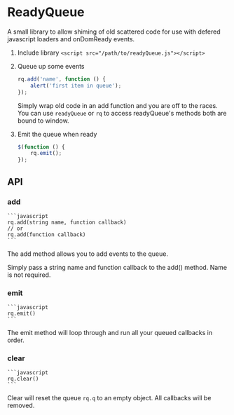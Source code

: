 # ReadyQueue
A small library to allow shiming of old scattered code for use with defered javascript loaders and onDomReady events.

1. Include library `<script src="/path/to/readyQueue.js"></script>`
2. Queue up some events

    ```javascript
    rq.add('name', function () {
        alert('first item in queue');
    });
    ```
    Simply wrap old code in an add function and you are off to the races.
    You can use `readyQueue` or `rq` to access readyQueue's methods both are bound to window.

3. Emit the queue when ready

    ```javascript
    $(function () {
        rq.emit();
    });
    ```

## API

### add
    ```javascript
    rq.add(string name, function callback)
    // or
    rq.add(function callback)
    ```
The add method allows you to add events to the queue.

Simply pass a string name and function callback to the add() method. Name is not required.

### emit
    ```javascript
    rq.emit()
    ```
The emit method will loop through and run all your queued callbacks in order.


### clear
    ```javascript
    rq.clear()
    ```
Clear will reset the queue `rq.q` to an empty object. All callbacks will be removed.
